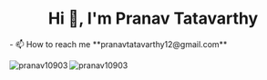 <h1 align="center">Hi 👋, I'm Pranav Tatavarthy</h1>
- 📫 How to reach me **pranavtatavarthy12@gmail.com**

<p align="left">
</p>


<p><img align="left" src="https://github-readme-stats.vercel.app/api/top-langs?username=pranav10903&show_icons=true&locale=en&layout=compact" alt="pranav10903" /></p>

<p><img align="center" src="https://github-readme-streak-stats.herokuapp.com/?user=pranav10903&" alt="pranav10903" /></p>
